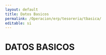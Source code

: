 ```yaml
---
layout: default
title: Datos Basicos
permalink: /Operacion/erp/tesoreria/tbasica/
editable: si
---
```


# DATOS BASICOS

